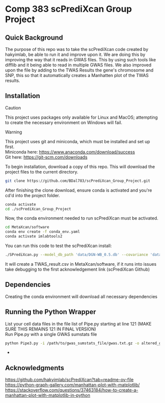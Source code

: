 # Comp 383 scPrediXcan Group Project

## Quick Background
The purpose of this repo was to take the scPrediXcan code created by hakyimlab, be able to run it and improve upon it. We are doing this by improving the way that it reads in GWAS files. This by using such tools like difflib and it being able to read in multiple GWAS files. We also improved upon the file by adding to the TWAS Results the gene's chromosome and SNP, this so that it automatically creates a Manhatten plot of the TWAS results.
## Installation
>[!CAUTION]
>This project uses packages only available for Linux and MacOS; attempting to create the necessary environment on Windows will fail.<br />

>[!WARNING]
>This project uses git and miniconda, which must be installed and set up first.<br />
>Miniconda here: https://www.anaconda.com/download/success<br />
>Git here: https://git-scm.com/downloads<br />

To begin installation, download a copy of this repo. This will download the project files to the current directory. 

```bash
git clone https://github.com/BDal783/scPrediXcan_Group_Project.git
```

After finishing the clone download, ensure conda is activated and you're cd'd into the project folder.

```bash
conda activate
cd ./scPrediXcan_Group_Project
```

Now, the conda environment needed to run scPrediXcan must be activated.

```bash
cd MetaXcan/software
conda env create -f conda_env.yaml
conda activate imlabtools2
```

You can run this code to test the scPrediXcan install: 

```bash
./SPrediXcan.py --model_db_path 'data/DGN-WB_0.5.db' --covariance 'data/covariance.DGN-WB_0.5.txt.gz' --gwas_folder data/GWAS --gwas_file_pattern ".*gz" --snp_column SNP --effect_allele_column A1 --non_effect_allele_column A2 --beta_column BETA --pvalue_column P --output_file 'TWAS_result.csv'
```
It will create a TWAS_result.csv in MetaXcan/software, if it runs into issues take debugging to the first acknowledgement link (scPrediXcan Github)


## Dependencies<br />
Creating the conda environment will download all necessary dependencies

## Running the Python Wrapper<br />
List your cell data files in the file list of Pipe.py starting at line 121 (MAKE SURE THIS REMAINS 121 IN FINAL VERSION)<br />
Run Pipe.py with a single GWAS sumstats file<br />

```bash
python Pipe3.py -i /path/to/gwas_sumstats_file/gwas.txt.gz -o altered_gwas_name.txt
```


-
## Acknowledgments
https://github.com/hakyimlab/scPrediXcan?tab=readme-ov-file<br />
https://python-graph-gallery.com/manhattan-plot-with-matplotlib/<br />
https://stackoverflow.com/questions/37463184/how-to-create-a-manhattan-plot-with-matplotlib-in-python<br />


